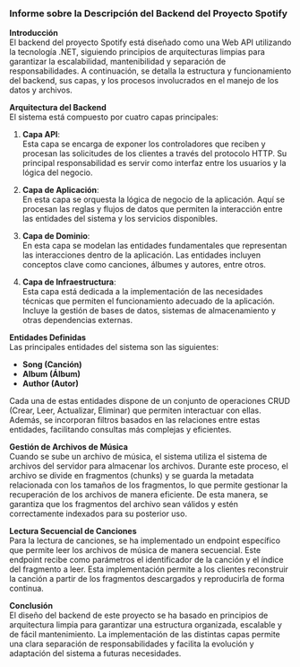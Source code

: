 ### Informe sobre la Descripción del Backend del Proyecto Spotify

**Introducción**  
El backend del proyecto Spotify está diseñado como una Web API utilizando la tecnología .NET, siguiendo principios de arquitecturas limpias para garantizar la escalabilidad, mantenibilidad y separación de responsabilidades. A continuación, se detalla la estructura y funcionamiento del backend, sus capas, y los procesos involucrados en el manejo de los datos y archivos.

**Arquitectura del Backend**  
El sistema está compuesto por cuatro capas principales:

1. **Capa API**:  
   Esta capa se encarga de exponer los controladores que reciben y procesan las solicitudes de los clientes a través del protocolo HTTP. Su principal responsabilidad es servir como interfaz entre los usuarios y la lógica del negocio.

2. **Capa de Aplicación**:  
   En esta capa se orquesta la lógica de negocio de la aplicación. Aquí se procesan las reglas y flujos de datos que permiten la interacción entre las entidades del sistema y los servicios disponibles.

3. **Capa de Dominio**:  
   En esta capa se modelan las entidades fundamentales que representan las interacciones dentro de la aplicación. Las entidades incluyen conceptos clave como canciones, álbumes y autores, entre otros.

4. **Capa de Infraestructura**:  
   Esta capa está dedicada a la implementación de las necesidades técnicas que permiten el funcionamiento adecuado de la aplicación. Incluye la gestión de bases de datos, sistemas de almacenamiento y otras dependencias externas.

**Entidades Definidas**  
Las principales entidades del sistema son las siguientes:

- **Song (Canción)**
- **Album (Álbum)**
- **Author (Autor)**

Cada una de estas entidades dispone de un conjunto de operaciones CRUD (Crear, Leer, Actualizar, Eliminar) que permiten interactuar con ellas. Además, se incorporan filtros basados en las relaciones entre estas entidades, facilitando consultas más complejas y eficientes.

**Gestión de Archivos de Música**  
Cuando se sube un archivo de música, el sistema utiliza el sistema de archivos del servidor para almacenar los archivos. Durante este proceso, el archivo se divide en fragmentos (chunks) y se guarda la metadata relacionada con los tamaños de los fragmentos, lo que permite gestionar la recuperación de los archivos de manera eficiente. De esta manera, se garantiza que los fragmentos del archivo sean válidos y estén correctamente indexados para su posterior uso.

**Lectura Secuencial de Canciones**  
Para la lectura de canciones, se ha implementado un endpoint específico que permite leer los archivos de música de manera secuencial. Este endpoint recibe como parámetros el identificador de la canción y el índice del fragmento a leer. Esta implementación permite a los clientes reconstruir la canción a partir de los fragmentos descargados y reproducirla de forma continua.

**Conclusión**  
El diseño del backend de este proyecto se ha basado en principios de arquitectura limpia para garantizar una estructura organizada, escalable y de fácil mantenimiento. La implementación de las distintas capas permite una clara separación de responsabilidades y facilita la evolución y adaptación del sistema a futuras necesidades.